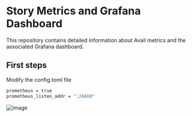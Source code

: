 # Story Metrics and Grafana Dashboard


This repository contains detailed information about Avail metrics and the associated Grafana dashboard.  

## First steps  

Modify the config.toml file

```bash
prometheus = true
prometheus_listen_addr = ":26660"
```
![image](https://github.com/user-attachments/assets/fafc4510-efd8-4799-a304-4ed6e6970ef4)
